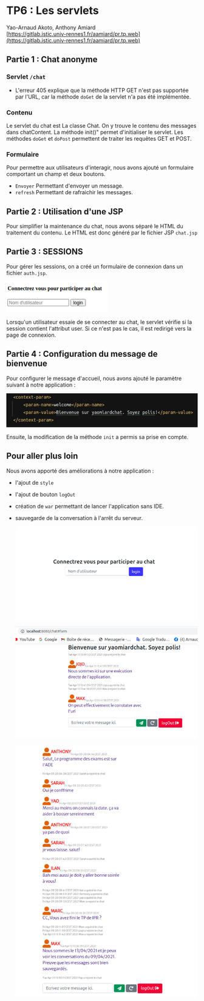 # TP6 : Les servlets
Yao-Arnaud Akoto, Anthony Amiard  
[https://gitlab.istic.univ-rennes1.fr/aamiard/pr.tp.web](https://gitlab.istic.univ-rennes1.fr/aamiard/pr.tp.web)

## Partie 1 : Chat anonyme

### Servlet `/chat`

- L'erreur 405 explique que la méthode HTTP GET n'est pas supportée par l'URL,
  car la méthode `doGet` de la servlet n'a pas été implémentée.
  
### Contenu
Le servlet du chat est La classe Chat. On y trouve le contenu des messages dans chatContent. La méthode init()" 
permet d'initialiser le servlet. Les méthodes `doGet` et `doPost` permettent de traiter les requêtes GET  et POST.
### Formulaire
Pour permettre aux utilisateurs d'interagir, nous avons ajouté un formulaire comportant un champ et deux boutons.
- `Envoyer` Permettant d'envoyer un message.
- `refresh` Permettant de rafraichir les messages.
## Partie 2 : Utilisation d'une JSP
Pour simplifier la maintenance du chat, nous avons séparé le HTML du traitement du contenu. Le HTML est donc généré par le fichier JSP `chat.jsp`
## Partie 3 : SESSIONS
Pour gérer les sessions, on a créé un formulaire de connexion dans un fichier `auth.jsp`.

![](images/connexion0.png)

Lorsqu'un utilisateur essaie de se connecter au chat, le servlet vérifie si la 
session contient l'attribut user. Si ce n'est pas le cas, il est redirigé vers la page de connexion.
## Partie 4 : Configuration du message de bienvenue
Pour configurer le message d'accueil, nous avons ajouté le paramètre suivant à notre application :

![](images/Message_accueil.png)

Ensuite, la modification de la méthode `init` a permis sa prise en compte.
## Pour aller plus loin
Nous avons apporté des améliorations à notre application :
- l'ajout de `style`
- l'ajout de bouton `logOut`
- création de `war` permettant de lancer l'application sans IDE.
- sauvegarde de la conversation à l'arrêt du serveur.
  
  ![](images/connxion.png)
  
  ![](images/war.png)
    
  ![](images/msg_sauves.png)

